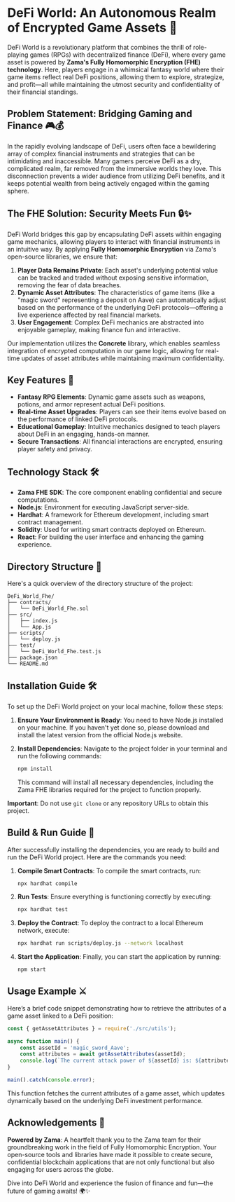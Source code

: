 # DeFi World: An Autonomous Realm of Encrypted Game Assets 🏰

DeFi World is a revolutionary platform that combines the thrill of role-playing games (RPGs) with decentralized finance (DeFi), where every game asset is powered by **Zama's Fully Homomorphic Encryption (FHE) technology**. Here, players engage in a whimsical fantasy world where their game items reflect real DeFi positions, allowing them to explore, strategize, and profit—all while maintaining the utmost security and confidentiality of their financial standings.

## Problem Statement: Bridging Gaming and Finance 🎮💰

In the rapidly evolving landscape of DeFi, users often face a bewildering array of complex financial instruments and strategies that can be intimidating and inaccessible. Many gamers perceive DeFi as a dry, complicated realm, far removed from the immersive worlds they love. This disconnection prevents a wider audience from utilizing DeFi benefits, and it keeps potential wealth from being actively engaged within the gaming sphere.

## The FHE Solution: Security Meets Fun 🔒✨

DeFi World bridges this gap by encapsulating DeFi assets within engaging game mechanics, allowing players to interact with financial instruments in an intuitive way. By applying **Fully Homomorphic Encryption** via Zama's open-source libraries, we ensure that:

1. **Player Data Remains Private**: Each asset's underlying potential value can be tracked and traded without exposing sensitive information, removing the fear of data breaches.
2. **Dynamic Asset Attributes**: The characteristics of game items (like a "magic sword" representing a deposit on Aave) can automatically adjust based on the performance of the underlying DeFi protocols—offering a live experience affected by real financial markets.
3. **User Engagement**: Complex DeFi mechanics are abstracted into enjoyable gameplay, making finance fun and interactive.

Our implementation utilizes the **Concrete** library, which enables seamless integration of encrypted computation in our game logic, allowing for real-time updates of asset attributes while maintaining maximum confidentiality.

## Key Features 🌟

- **Fantasy RPG Elements**: Dynamic game assets such as weapons, potions, and armor represent actual DeFi positions.
- **Real-time Asset Upgrades**: Players can see their items evolve based on the performance of linked DeFi protocols.
- **Educational Gameplay**: Intuitive mechanics designed to teach players about DeFi in an engaging, hands-on manner.
- **Secure Transactions**: All financial interactions are encrypted, ensuring player safety and privacy.

## Technology Stack 🛠️

- **Zama FHE SDK**: The core component enabling confidential and secure computations.
- **Node.js**: Environment for executing JavaScript server-side.
- **Hardhat**: A framework for Ethereum development, including smart contract management.
- **Solidity**: Used for writing smart contracts deployed on Ethereum.
- **React**: For building the user interface and enhancing the gaming experience.

## Directory Structure 📂

Here's a quick overview of the directory structure of the project:

```plaintext
DeFi_World_Fhe/
├── contracts/
│   └── DeFi_World_Fhe.sol
├── src/
│   ├── index.js
│   └── App.js
├── scripts/
│   └── deploy.js
├── test/
│   └── DeFi_World_Fhe.test.js
├── package.json
└── README.md
```

## Installation Guide 🛠️

To set up the DeFi World project on your local machine, follow these steps:

1. **Ensure Your Environment is Ready**: You need to have Node.js installed on your machine. If you haven't yet done so, please download and install the latest version from the official Node.js website.

2. **Install Dependencies**: Navigate to the project folder in your terminal and run the following commands:

   ```bash
   npm install
   ```

   This command will install all necessary dependencies, including the Zama FHE libraries required for the project to function properly.

**Important**: Do not use `git clone` or any repository URLs to obtain this project.

## Build & Run Guide 🚀

After successfully installing the dependencies, you are ready to build and run the DeFi World project. Here are the commands you need:

1. **Compile Smart Contracts**: To compile the smart contracts, run:

   ```bash
   npx hardhat compile
   ```

2. **Run Tests**: Ensure everything is functioning correctly by executing:

   ```bash
   npx hardhat test
   ```

3. **Deploy the Contract**: To deploy the contract to a local Ethereum network, execute:

   ```bash
   npx hardhat run scripts/deploy.js --network localhost
   ```

4. **Start the Application**: Finally, you can start the application by running:

   ```bash
   npm start
   ```

## Usage Example ⚔️

Here’s a brief code snippet demonstrating how to retrieve the attributes of a game asset linked to a DeFi position:

```javascript
const { getAssetAttributes } = require('./src/utils');

async function main() {
    const assetId = 'magic_sword_Aave';
    const attributes = await getAssetAttributes(assetId);
    console.log(`The current attack power of ${assetId} is: ${attributes.attackPower}`);
}

main().catch(console.error);
```

This function fetches the current attributes of a game asset, which updates dynamically based on the underlying DeFi investment performance.

## Acknowledgements 🙏

**Powered by Zama**: A heartfelt thank you to the Zama team for their groundbreaking work in the field of Fully Homomorphic Encryption. Your open-source tools and libraries have made it possible to create secure, confidential blockchain applications that are not only functional but also engaging for users across the globe.

Dive into DeFi World and experience the fusion of finance and fun—the future of gaming awaits! 🌍✨
